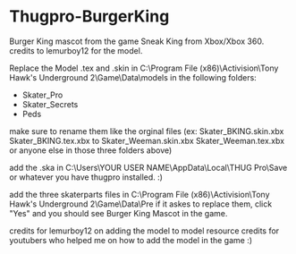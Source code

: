 # Thugpro-BurgerKing
Burger King mascot from the game Sneak King from Xbox/Xbox 360. credits to lemurboy12 for the model. 

Replace the Model .tex and .skin in C:\Program File (x86)\Activision\Tony Hawk's Underground 2\Game\Data\models in the following folders:
- Skater_Pro 
- Skater_Secrets
- Peds

make sure to rename them like the orginal files (ex: Skater_BKING.skin.xbx Skater_BKING.tex.xbx to Skater_Weeman.skin.xbx Skater_Weeman.tex.xbx or anyone else in those three folders above)

add the .ska in C:\Users\YOUR USER NAME\AppData\Local\THUG Pro\Save or whatever you have thugpro installed. :)

add the three skaterparts files in C:\Program File (x86)\Activision\Tony Hawk's Underground 2\Game\Data\Pre
if it askes to replace them, click "Yes"
and you should see Burger King Mascot in the game.

credits for lemurboy12 on adding the model to model resource
credits for youtubers who helped me on how to add the model in the game :) 
